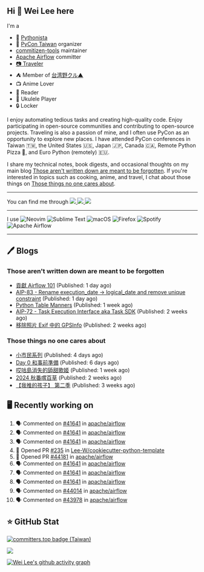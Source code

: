 ## Hi 👋 Wei Lee here

I'm a

* 🐍 [Pythonista](https://pycon-note.wei-lee.me/)
* 🐍 [PyCon Taiwan](https://tw.pycon.org/) organizer
* [commitizen-tools](https://github.com/commitizen-tools) maintainer
* [Apache Airflow](https://github.com/apache/airflow/) committer
* [📷 Traveler](https://travlog.wei-lee.me/)
* ⛺ Member of [台湾野クル▲](https://twitter.com/Taiwannokuru)
* 📺 Anime Lover
* 📖 Reader
* 🎵 Ukulele Player
* 🔒 Locker

I enjoy automating tedious tasks and creating high-quality code. Enjoy participating in open-source communities and contributing to open-source projects. Traveling is also a passion of mine, and I often use PyCon as an opportunity to explore new places. I have attended PyCon conferences in Taiwan 🇹🇼, the United States 🇺🇸, Japan 🇯🇵, Canada 🇨🇦, Remote Python Pizza 🍕, and Euro Python (remotely) 🇪🇺.

I share my technical notes, book digests, and occasional thoughts on my main blog [Those aren't written down are meant to be forgotten](https://blog.wei-lee.me/). If you're interested in topics such as cooking, anime, and travel, I chat about those things on [Those things no one cares about](https://travlog.wei-lee.me/).


---

<p align="left">
You can find me through
  <a href="https://in.linkedin.com/in/clleew" target="blank">
    <img src="https://img.shields.io/badge/LinkedIn-0077B5?style=for-the-badge&logo=linkedin&logoColor=white" />
  </a>
  <a href="https://twitter.com/clleew" target="blank">
    <img src="https://img.shields.io/badge/Twitter-1DA1F2?style=for-the-badge&logo=twitter&logoColor=white" />
  </a>
  <a href="https://github.com/Lee-W/" target="blank">
    <img src="https://img.shields.io/badge/GitHub-100000?style=for-the-badge&logo=github&logoColor=white" />
  </a>
</p>

---

I use ![Neovim](https://img.shields.io/badge/NeoVim-%2357A143.svg?&style=for-the-badge&logo=neovim&logoColor=white) ![Sublime Text](https://img.shields.io/badge/sublime_text-%23575757.svg?style=for-the-badge&logo=sublime-text&logoColor=important) ![macOS](https://img.shields.io/badge/mac%20os-000000?style=for-the-badge&logo=macos&logoColor=F0F0F0) ![Firefox](https://img.shields.io/badge/Firefox-FF7139?style=for-the-badge&logo=Firefox-Browser&logoColor=white) ![Spotify](https://img.shields.io/badge/Spotify-1ED760?style=for-the-badge&logo=spotify&logoColor=white) ![Apache Airflow](https://img.shields.io/badge/Apache%20Airflow-017CEE?style=for-the-badge&logo=Apache%20Airflow&logoColor=white)

---


## 🖊️ Blogs

### Those aren't written down are meant to be forgotten

* [貢獻 Airflow 101](https://blog.wei-lee.me/posts/tech/2024/11/airflow-contribution-101) (Published: 1 day ago)
* [AIP-83 - Rename execution_date -&gt; logical_date and remove unique constraint](https://blog.wei-lee.me/posts/tech/2024/11/aip-83) (Published: 1 day ago)
* [Python Table Manners](https://blog.wei-lee.me/posts/tech/2024/11/python-table-manners-series-2024-2025-edition) (Published: 1 week ago)
* [AIP-72 - Task Execution Interface aka Task SDK](https://blog.wei-lee.me/posts/tech/2024/11/aip-72) (Published: 2 weeks ago)
* [移除照片 Exif 中的 GPSInfo](https://blog.wei-lee.me/posts/tech/2024/11/remove-gps-info-from-exif) (Published: 2 weeks ago)

### Those things no one cares about
 
 * [小市民系列](https://travlog.wei-lee.me/posts/review/2024/11/Shoushimin) (Published: 4 days ago)
 * [Day 0 和事前準備](https://travlog.wei-lee.me/posts/travel/2024/11/2024-mt-fugi-biking-day-0) (Published: 6 days ago)
 * [哎咕島消失的舔甜歌姬](https://travlog.wei-lee.me/posts/review/2024/11/egumi-legacy) (Published: 1 week ago)
 * [2024 秋番嚐百草](https://travlog.wei-lee.me/posts/review/2024/11/what-i-will-watch-in-2024-fall) (Published: 2 weeks ago)
 * [【我推的孩子】 第二季](https://travlog.wei-lee.me/posts/review/2024/10/oshi-no-ko-season-2) (Published: 3 weeks ago)

## 🖥️ Recently working on

1. 🗣 Commented on [#41641](https://github.com/apache/airflow/issues/41641#issuecomment-2485685523) in [apache/airflow](https://github.com/apache/airflow)
2. 🗣 Commented on [#41641](https://github.com/apache/airflow/issues/41641#issuecomment-2485671170) in [apache/airflow](https://github.com/apache/airflow)
3. 🗣 Commented on [#41641](https://github.com/apache/airflow/issues/41641#issuecomment-2485668236) in [apache/airflow](https://github.com/apache/airflow)
4. 💪 Opened PR [#235](https://github.com/Lee-W/cookiecutter-python-template/pull/235) in [Lee-W/cookiecutter-python-template](https://github.com/Lee-W/cookiecutter-python-template)
5. 💪 Opened PR [#44181](https://github.com/apache/airflow/pull/44181) in [apache/airflow](https://github.com/apache/airflow)
6. 🗣 Commented on [#41641](https://github.com/apache/airflow/issues/41641#issuecomment-2485410645) in [apache/airflow](https://github.com/apache/airflow)
7. 🗣 Commented on [#41641](https://github.com/apache/airflow/issues/41641#issuecomment-2485407863) in [apache/airflow](https://github.com/apache/airflow)
8. 🗣 Commented on [#41641](https://github.com/apache/airflow/issues/41641#issuecomment-2484935133) in [apache/airflow](https://github.com/apache/airflow)
9. 🗣 Commented on [#44014](https://github.com/apache/airflow/issues/44014#issuecomment-2484640392) in [apache/airflow](https://github.com/apache/airflow)
10. 🗣 Commented on [#43978](https://github.com/apache/airflow/pull/43978#issuecomment-2484629746) in [apache/airflow](https://github.com/apache/airflow)


## ⭐ GitHub Stat

[![committers.top badge (Taiwan)](https://user-badge.committers.top/taiwan_public/Lee-W.svg)](https://user-badge.committers.top/taiwan_public/Lee-W)

[![](https://github-readme-stats.vercel.app/api?username=Lee-W&show_icons=true&hide_title=true&cache_seconds=86400)](https://github.com/anuraghazra/github-readme-stats)

[![Wei Lee's github activity graph](https://github-readme-activity-graph.vercel.app/graph?username=Lee-W&theme=dracula)](https://github.com/ashutosh00710/github-readme-activity-graph)
